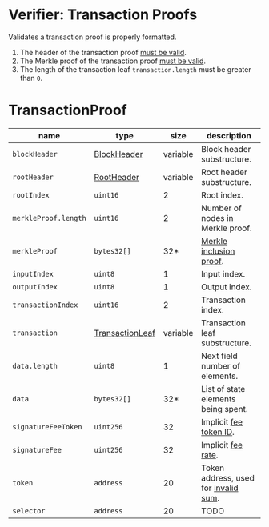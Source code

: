 Verifier: Transaction Proofs
===

Validates a transaction proof is properly formatted.

1. The header of the transaction proof [must be valid](./Block%20Header.md).
1. The Merkle proof of the transaction proof [must be valid](./Merkle%20Proof.md).
1. The length of the transaction leaf `transaction.length` must be greater than `0`.

# TransactionProof

| name                 | type                                                           | size     | description                                                              |
| -------------------- | -------------------------------------------------------------- | -------- | ------------------------------------------------------------------------ |
| `blockHeader`        | [BlockHeader](../1.%20Data%20Structures/Blocks.md)             | variable | Block header substructure.                                               |
| `rootHeader`         | [RootHeader](../1.%20Data%20Structures/Roots.md)               | variable | Root header substructure.                                                |
| `rootIndex`          | `uint16`                                                       | 2        | Root index.                                                              |
| `merkleProof.length` | `uint16`                                                       | 2        | Number of nodes in Merkle proof.                                         |
| `merkleProof`        | `bytes32[]`                                                    | 32*      | [Merkle inclusion proof](./Merkle%20Proof.md).                           |
| `inputIndex`         | `uint8`                                                        | 1        | Input index.                                                             |
| `outputIndex`        | `uint8`                                                        | 1        | Output index.                                                            |
| `transactionIndex`   | `uint16`                                                       | 2        | Transaction index.                                                       |
| `transaction`        | [TransactionLeaf](./../1.%20Data%20Structures/Transactions.md) | variable | Transaction leaf substructure.                                           |
| `data.length`        | `uint8`                                                        | 1        | Next field number of elements.                                           |
| `data`               | `bytes32[]`                                                    | 32*      | List of state elements being spent.                                      |
| `signatureFeeToken`  | `uint256`                                                      | 32       | Implicit [fee token ID](../1.%20Data%20Structures/Roots.md).             |
| `signatureFee`       | `uint256`                                                      | 32       | Implicit [fee rate](./../1.%20Data%20Structures/Roots.md).               |
| `token`              | `address`                                                      | 20       | Token address, used for [invalid sum](../3.%20Provers/Invalid%20Sum.md). |
| `selector`           | `address`                                                      | 20       | TODO                                                                     |

